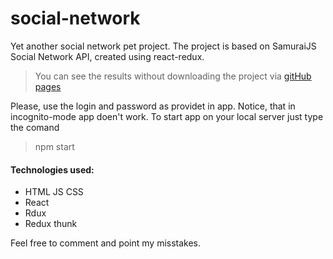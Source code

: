 # social-network

Yet another social network pet project.
The project is based on SamuraiJS Social Network API, created using react-redux. 
>You can see the results without downloading the project via 
[gitHub pages](https://derper1337.github.io/social-network/)

Please, use the login and password as providet in app. Notice, that in incognito-mode app doen't work.
To start app on your local server just type the comand
>npm start
#### Technologies used: 
- HTML JS CSS
- React
- Rdux
- Redux thunk

Feel free to comment and point my misstakes.
